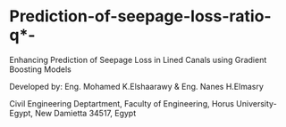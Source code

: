 # Prediction-of-seepage-loss-ratio-q*-
Enhancing Prediction of Seepage Loss in Lined Canals using Gradient Boosting Models

Developed by: Eng. Mohamed K.Elshaarawy & Eng. Nanes H.Elmasry

Civil Engineering Deptartment, Faculty of Engineering, Horus University-Egypt, New Damietta 34517, Egypt
